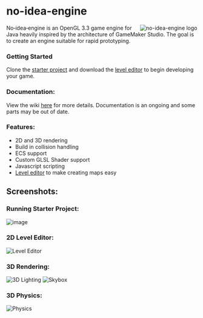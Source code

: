 # no-idea-engine
<img src="https://i.imgur.com/aIGEXcp.png" align="right" title="no-idea-engine logo">

No‑idea‑engine is an OpenGL 3.3 game engine for Java heavily inspired by the architecture of GameMaker Studio. The goal is to create an engine suitable for rapid prototyping.

### Getting Started

Clone the [starter project](https://github.com/retrogamer500/nie-starter-project) and download the [level editor](https://github.com/retrogamer500/nie-editor) to begin developing your game.

### Documentation:
View the wiki [here](https://github.com/retrogamer500/no-idea-engine/wiki) for more details. Documentation is an ongoing and some parts may be out of date.

### Features:
* 2D and 3D rendering
* Build in collision handling
* ECS support
* Custom GLSL Shader support
* Javascript scripting
* [Level editor](https://github.com/retrogamer500/nie-editor) to make creating maps easy

## Screenshots:

### Running Starter Project:
![image](https://github.com/retrogamer500/no-idea-engine/assets/48998885/b15381db-e116-4a0c-9377-446b0e2350cb)

### 2D Level Editor:
![Level Editor](https://github.com/retrogamer500/no-idea-engine/assets/48998885/26d1d817-53d3-4f79-b3bf-b6af26ffbb93)

### 3D Rendering:
![3D Lighting](https://github.com/retrogamer500/no-idea-engine/assets/48998885/1b9a0a80-e3d9-45d1-ba5c-69b2c0f9bb8d)
![Skybox](https://github.com/retrogamer500/no-idea-engine/assets/48998885/3e2e4ec7-e5bf-470f-89d5-77b4696d485f)

### 3D Physics:
![Physics](https://github.com/retrogamer500/no-idea-engine/assets/48998885/7a48dfab-7d74-4ba3-8f07-d18cb6e37657)

